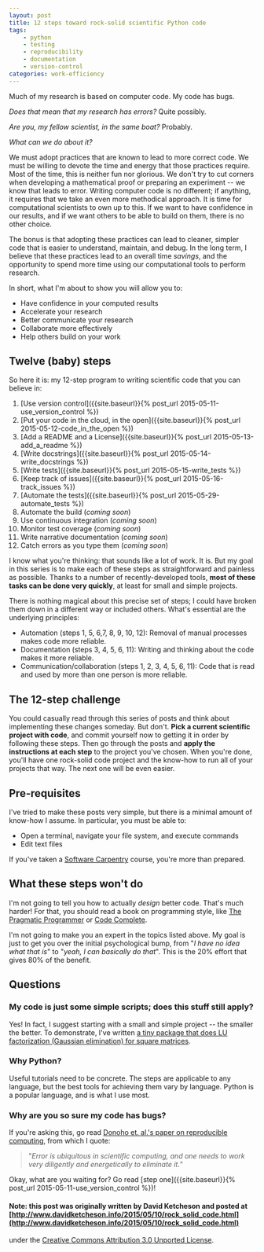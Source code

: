 ```yaml
---
layout: post
title: 12 steps toward rock-solid scientific Python code
tags:
    - python
    - testing
    - reproducibility
    - documentation
    - version-control
categories: work-efficiency
---
```


Much of my research is based on computer code.  My code has bugs.  

*Does that mean that my research has errors?*  Quite possibly.  

*Are you, my fellow scientist, in the same boat?*  Probably.

*What can we do about it?*

We must adopt practices that are known to lead to more correct code.
We must be willing to devote the time and energy that those practices require.
Most of the time, this is neither fun nor glorious.  We don't try to cut corners
when developing a mathematical proof or preparing an experiment -- we know that
leads to error.  Writing computer code is no different; if anything, it requires
that we take an even more methodical approach.
It is time for computational scientists to own up to this.  If we want to have
confidence in our results, and if we want others to be able to build on them,
there is no other choice.

The bonus is that adopting these practices can lead to cleaner, simpler code that is easier to understand, maintain, and debug.  In the long term, I believe that these practices lead to an overall time *savings*, and the opportunity to spend more time using our computational tools to perform research.

In short, what I'm about to show you will allow you to:

 - Have confidence in your computed results
 - Accelerate your research
 - Better communicate your research
 - Collaborate more effectively
 - Help others build on your work

## Twelve (baby) steps

So here it is: my 12-step program to writing scientific code that you can believe in:

1. [Use version control]({{site.baseurl}}{% post_url 2015-05-11-use_version_control %})
2. [Put your code in the cloud, in the open]({{site.baseurl}}{% post_url 2015-05-12-code_in_the_open %})
3. [Add a README and a License]({{site.baseurl}}{% post_url 2015-05-13-add_a_readme %})
4. [Write docstrings]({{site.baseurl}}{% post_url 2015-05-14-write_docstrings %})
5. [Write  tests]({{site.baseurl}}{% post_url 2015-05-15-write_tests %})
6. [Keep track of issues]({{site.baseurl}}{% post_url 2015-05-16-track_issues %})
7. [Automate the tests]({{site.baseurl}}{% post_url 2015-05-29-automate_tests %})
8. Automate the build (*coming soon*)
9. Use continuous integration (*coming soon*)
10. Monitor test coverage (*coming soon*)
11. Write narrative documentation (*coming soon*)
12. Catch errors as you type them (*coming soon*)

I know what you're thinking: that sounds like a lot of work.  It is.  But my goal in this series is to make each of these steps as straightforward and painless as possible.  Thanks to a number of recently-developed tools, **most of these tasks can be done very quickly**, at least for small and simple projects.

There is nothing magical about this precise set of steps; I could have broken them down in a different way or included others.  What's essential are the underlying principles:

- Automation (steps 1, 5, 6,7, 8, 9, 10, 12): Removal of manual processes makes code more reliable.
- Documentation (steps 3, 4, 5, 6, 11): Writing and thinking about the code makes it more reliable.
- Communication/collaboration (steps 1, 2, 3, 4, 5, 6, 11): Code that is read and used by more than one person is more reliable.

## The 12-step challenge
You could casually read through this series of posts and think about implementing these changes someday.  But don't.  **Pick a current scientific project with code**, and commit yourself now to getting it in order by following these steps.  Then go through the posts and **apply the instructions at each step** to the project you've chosen.  When you're done, you'll have one rock-solid code project and the know-how to run all of your projects that way.  The next one will be even easier.

## Pre-requisites
I've tried to make these posts very simple, but there is a minimal amount of know-how I assume.  In particular, you must be able to:

- Open a terminal, navigate your file system, and execute commands
- Edit text files

If you've taken a [Software Carpentry](http://software-carpentry.org/) course, you're more than prepared.

## What these steps won't do
I'm not going to tell you how to actually *design* better code.  That's much harder!  For that, you should read a book on programming style, like [The Pragmatic Programmer](https://pragprog.com/the-pragmatic-programmer) or [Code Complete](http://cc2e.com/).

I'm not going to make you an expert in the topics listed above.  My goal is just to get you over the initial
psychological bump, from "*I have no idea what that is*" to "*yeah, I can basically do that*".  This is the 20%
effort that gives 80% of the benefit.

## Questions

### My code is just some simple scripts; does this stuff still apply?

Yes!  In fact, I suggest starting with a small and simple project -- the smaller the better.  To demonstrate, I've written [a tiny package that does LU factorization (Gaussian elimination) for square matrices](https://github.com/ketch/rock-solid-code-demo).


### Why Python?

Useful tutorials need to be concrete.  The steps are applicable to any language, but the best tools
for achieving them vary by language.  Python is a popular language, and is what I use most.

### Why are you so sure my code has bugs?

If you're asking this, go read [Donoho et. al.'s paper on reproducible computing](http://statweb.stanford.edu/~donoho/Reports/2008/15YrsReproResch-20080426.pdf), from which I quote:

> "*Error is ubiquitous in scientific computing, and one needs to work very diligently and energetically to eliminate it.*"

Okay, what are you waiting for?  Go read [step one]({{site.baseurl}}{% post_url 2015-05-11-use_version_control %})!

#### Note: this post was originally written by David Ketcheson and posted at [http://www.davidketcheson.info/2015/05/10/rock_solid_code.html](http://www.davidketcheson.info/2015/05/10/rock_solid_code.html)
 under the [Creative Commons Attribution 3.0 Unported License](http://creativecommons.org/licenses/by/3.0/deed.en_US).
